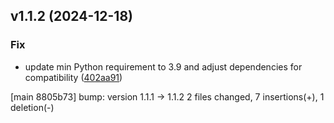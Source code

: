 ## v1.1.2 (2024-12-18)

### Fix

- update min Python requirement to 3.9 and adjust dependencies for compatibility ([402aa91](https://github.com/kmnhan/cz-changeup/commit/402aa918ce549d8fed9e4c49649dc3c7e6c8ee49))

[main 8805b73] bump: version 1.1.1 → 1.1.2
 2 files changed, 7 insertions(+), 1 deletion(-)

